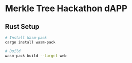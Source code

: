 # Merkle Tree Hackathon dAPP

## Rust Setup

```bash
# Install Wasm-pack
cargo install wasm-pack

# Build
wasm-pack build --target web
```
